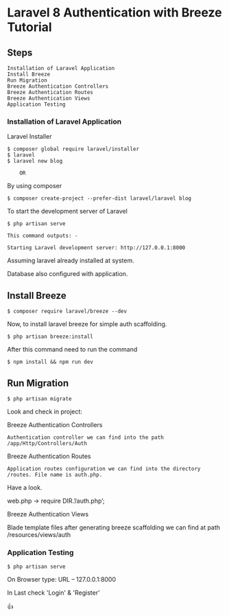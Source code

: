 
# Laravel 8 Authentication with Breeze Tutorial

## Steps

    Installation of Laravel Application
    Install Breeze
    Run Migration
    Breeze Authentication Controllers
    Breeze Authentication Routes
    Breeze Authentication Views
    Application Testing

### Installation of Laravel Application

  Laravel Installer

	$ composer global require laravel/installer
    $ laravel
    $ laravel new blog

        OR

  By using composer

  	$ composer create-project --prefer-dist laravel/laravel blog

To start the development server of Laravel 
  	
  	$ php artisan serve

  	This command outputs: -

  	Starting Laravel development server: http://127.0.0.1:8000

Assuming laravel already installed at system.

Database also configured with application.

## Install Breeze

	$ composer require laravel/breeze --dev

Now, to install laravel breeze for simple auth scaffolding.

	$ php artisan breeze:install

After this command need to run the command

	$ npm install && npm run dev

## Run Migration

	$ php artisan migrate

Look and check in project:

Breeze Authentication Controllers

	Authentication controller we can find into the path /app/Http/Controllers/Auth

Breeze Authentication Routes

	Application routes configuration we can find into the directory /routes. File name is auth.php. 

Have a look.

web.php -> require DIR.’/auth.php’;

Breeze Authentication Views

Blade template files after generating breeze scaffolding we can find at path /resources/views/auth

### Application Testing
	$ php artisan serve

On Browser type: 
   URL – 127.0.0.1:8000

In Last check 'Login' & 'Register'


:+1:
